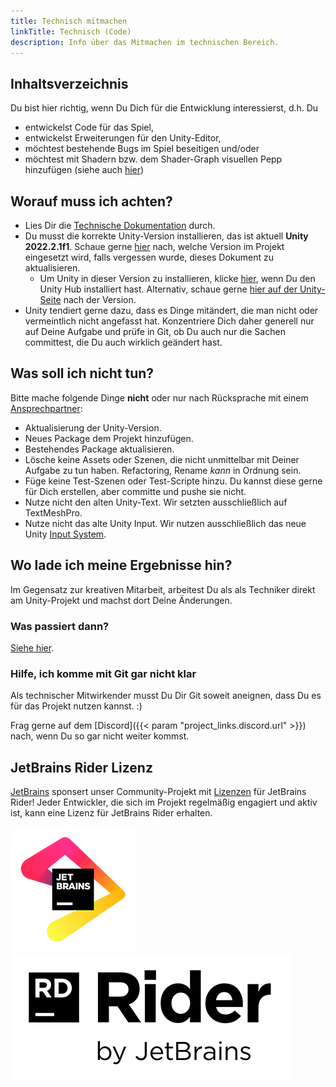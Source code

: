 ```yaml
---
title: Technisch mitmachen
linkTitle: Technisch (Code)
description: Info über das Mitmachen im technischen Bereich.
---
```


## Inhaltsverzeichnis

Du bist hier richtig, wenn Du Dich für die Entwicklung interessierst, d.h. Du

* entwickelst Code für das Spiel,
* entwickelst Erweiterungen für den Unity-Editor,
* möchtest bestehende Bugs im Spiel beseitigen und/oder
* möchtest mit Shadern bzw. dem Shader-Graph visuellen Pepp hinzufügen (siehe auch [hier](../visual/))

## Worauf muss ich achten?

* Lies Dir die [Technische Dokumentation](../../docs-technical/) durch.
* Du musst die korrekte Unity-Version installieren, das ist aktuell **Unity 2022.2.1f1**. Schaue gerne [hier](https://github.com/boundfoxstudios/community-project/tree/develop/CommunityProject/ProjectSettings/ProjectVersion.txt) nach, welche Version im Projekt eingesetzt wird, falls vergessen wurde, dieses Dokument zu aktualisieren. 
  * Um Unity in dieser Version zu installieren, klicke [hier](unityhub://2022.2.1f1/4fead5835099), wenn Du den Unity Hub installiert hast. 
    Alternativ, schaue gerne [hier auf der Unity-Seite](https://unity3d.com/get-unity/download/archive) nach der Version.
* Unity tendiert gerne dazu, dass es Dinge mitändert, die man nicht oder vermeintlich nicht angefasst hat.
  Konzentriere Dich daher generell nur auf Deine Aufgabe und prüfe in Git, ob Du auch nur die Sachen committest, die Du auch wirklich geändert hast.

## Was soll ich nicht tun?

Bitte mache folgende Dinge **nicht** oder nur nach Rücksprache mit einem [Ansprechpartner](https://github.com/boundfoxstudios/community-project/#ansprechpartner):

* Aktualisierung der Unity-Version.
* Neues Package dem Projekt hinzufügen.
* Bestehendes Package aktualisieren.
* Lösche keine Assets oder Szenen, die nicht unmittelbar mit Deiner Aufgabe zu tun haben. Refactoring, Rename _kann_ in Ordnung sein.
* Füge keine Test-Szenen oder Test-Scripte hinzu. Du kannst diese gerne für Dich erstellen, aber committe und pushe sie nicht.
* Nutze nicht den alten Unity-Text. Wir setzten ausschließlich auf TextMeshPro.
* Nutze nicht das alte Unity Input. Wir nutzen ausschließlich das neue Unity [Input System](https://www.youtube.com/playlist?list=PLxVAs8AY4TgdZTkklVi739QeL-YTYU8in).

## Wo lade ich meine Ergebnisse hin?

Im Gegensatz zur kreativen Mitarbeit, arbeitest Du als als Techniker direkt am Unity-Projekt und machst dort Deine Änderungen.

### Was passiert dann?

[Siehe hier](../#ich-habe-eine-aufgabe-fertig-was-mache-ich-damit).

### Hilfe, ich komme mit Git gar nicht klar

Als technischer Mitwirkender musst Du Dir Git soweit aneignen, dass Du es für das Projekt nutzen kannst. :)

Frag gerne auf dem [Discord]({{< param "project_links.discord.url" >}}) nach, wenn Du so gar nicht weiter kommst. 

## JetBrains Rider Lizenz

[JetBrains](https://jetbrains.com) sponsert unser Community-Projekt mit [Lizenzen](https://jb.gg/OpenSourceSupport) für JetBrains Rider!
Jeder Entwickler, die sich im Projekt regelmäßig engagiert und aktiv ist, kann eine Lizenz für JetBrains Rider erhalten.

![JetBrains](../assets/jb_beam.png)
![JetBrains Rider](../assets/Rider.png)